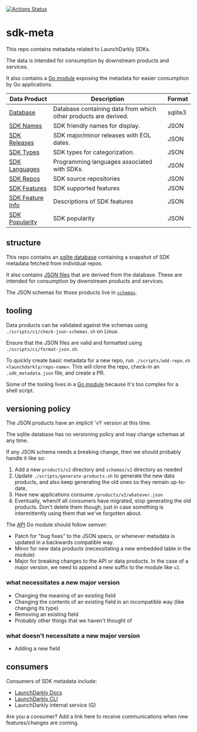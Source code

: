 [![Actions Status](https://github.com/launchdarkly/sdk-meta/actions/workflows/crawl.yml/badge.svg)](https://github.com/launchdarkly/sdk-meta/actions/workflows/crawl.yml)


# sdk-meta

This repo contains metadata related to LaunchDarkly SDKs. 

The data is intended for consumption by downstream products and services.

It also contains a [Go module](./api) exposing the metadata for easier consumption by Go applications.

| Data Product                                   | Description                                                     | Format  |
|------------------------------------------------|-----------------------------------------------------------------|---------|
| [Database](./metadata.sqlite3)                 | Database containing data from which other products are derived. | sqlite3 |
| [SDK Names](products/names.json)               | SDK friendly names for display.                                 | JSON    |
| [SDK Releases](products/releases.json)         | SDK major/minor releases with EOL dates.                        | JSON    |
| [SDK Types](products/types.json)               | SDK types for categorization.                                   | JSON    |
| [SDK Languages](products/languages.json)       | Programming languages associated with SDKs.                     | JSON    |
| [SDK Repos](products/repos.json)               | SDK source repositories                                         | JSON    |
| [SDK Features](products/features.json)         | SDK supported features                                          | JSON    |
| [SDK Feature Info](products/feature_info.json) | Descriptions of SDK features                                    | JSON    |
| [SDK Popularity](products/popularity.json)     | SDK popularity                                                  | JSON    |


## structure

This repo contains an [sqlite database](./metadata.sqlite3) containing a snapshot of SDK metadata
fetched from individual repos.

It also contains [JSON files](./products) that are derived from the database. These are intended for
consumption by downstream products and services. 

The JSON schemas for those products live in [`schemas`](./schemas). 

## tooling

Data products can be validated against the schemas using `./scripts/ci/check-json-schemas.sh` on Linux.

Ensure that the JSON files are valid and formatted using `./scripts/ci/format-json.sh`.

To quickly create basic metadata for a new repo, run `./scripts/add-repo.sh <launchdarkly/repo-name>`. This will
clone the repo, check-in an `.sdk_metadata.json` file, and create a PR.

Some of the tooling lives in a [Go module](./tool) because it's too complex for a shell script.

## versioning policy

The JSON products have an implicit 'v1' version at this time.

The sqlite database has no versioning policy and may change schemas at any time.

If any JSON schema needs a breaking change, then we should 
probably handle it like so:
1. Add a new `products/v2` directory and `schemas/v2` directory as needed
2. Update `./scripts/generate-products.sh` to generate the new data products, and also keep generating the
old ones so they remain up-to-date.
3. Have new applications consume `/products/v2/whatever.json`
4. Eventually, when/if all consumers have migrated, stop generating the old products. Don't delete them though, 
just in case something is intermittently using them that we've forgotten about.

The [API](./api) Go module should follow semver:
- Patch for "bug fixes" to the JSON specs, or whenever metadata is updated in a backwards compatible way.
- Minor for new data products (necessitating a new embedded table in the module)
- Major for breaking changes to the API or data products. In the case of a major version, we need to append
a new suffix to the module like `v2`.

### what necessitates a new major version
- Changing the meaning of an existing field
- Changing the contents of an existing field in an incompatible way (like changing its type)
- Removing an existing field
- Probably other things that we haven't thought of

### what doesn't necessitate a new major version
- Adding a new field


## consumers

Consumers of SDK metadata include:
- [LaunchDarkly Docs](https://docs.launchdarkly.com/)
- [LaunchDarkly CLI](https://github.com/launchdarkly/ldcli)
- LaunchDarkly internal service (G)

Are you a consumer? Add a link here to receive communications when new features/changes are coming.

